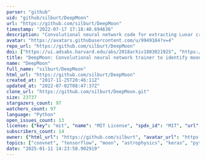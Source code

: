 ```yaml
---
parser: "github"
uid: "github/silburt/DeepMoon"
url: "https://github.com/silburt/DeepMoon"
timestamp: "2022-07-17 17:18:40.694636"
description: "Convolutional neural network code for extracting Lunar craters from Digital Elevation Maps (DEMs)."
avatar: "https://avatars.githubusercontent.com/u/9949184?v=4"
repo_url: "https://github.com/silburt/DeepMoon"
doi: ["https://ui.adsabs.harvard.edu/abs/2018arXiv180302192S", "https://ui.adsabs.harvard.edu/abs/2018ascl.soft05029S/abstract"]
title: "DeepMoon: Convolutional neural network trainer to identify moon craters"
name: "DeepMoon"
full_name: "silburt/DeepMoon"
html_url: "https://github.com/silburt/DeepMoon"
created_at: "2017-11-25T20:46:11Z"
updated_at: "2022-07-02T08:47:37Z"
clone_url: "https://github.com/silburt/DeepMoon.git"
size: 23737
stargazers_count: 97
watchers_count: 97
language: "Python"
open_issues_count: 13
license: {"key": "mit", "name": "MIT License", "spdx_id": "MIT", "url": "https://api.github.com/licenses/mit", "node_id": "MDc6TGljZW5zZTEz"}
subscribers_count: 14
owner: {"html_url": "https://github.com/silburt", "avatar_url": "https://avatars.githubusercontent.com/u/9949184?v=4", "login": "silburt", "type": "User"}
topics: ["convnet", "tensorflow", "moon", "astrophysics", "keras", "python", "deep-learning", "machine-learning"]
date: "2025-01-11 14:23:58.902919"
---
```

